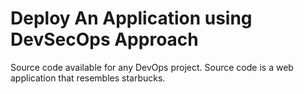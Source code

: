 

# Deploy An Application using DevSecOps Approach

Source code available for any DevOps project. Source code is a web application that resembles starbucks.

